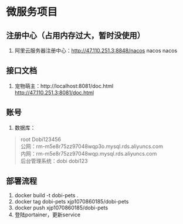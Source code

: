 # 微服务项目

## 注册中心（占用内存过大，暂时没使用）  
1. 阿里云服务器注册中心：http://47.110.251.3:8848/nacos  nacos  nacos  

## 接口文档  
1. 宠物萌主：http://localhost:8081/doc.html  http://47.110.251.3:8081/doc.html  



## 账号  
1. 数据库：
> root Dobi123456  
> 公网：rm-m5e8r75zz97048wqp3o.mysql.rds.aliyuncs.com  
> 内网：rm-m5e8r75zz97048wqp.mysql.rds.aliyuncs.com  
> 后台管理系统：dobi dobi123  


## 部署流程  
1. docker build -t dobi-pets .  
2. docker tag dobi-pets xjp1070860185/dobi-pets  
3. docker push xjp1070860185/dobi-pets  
4. 登陆portainer，更新service  




